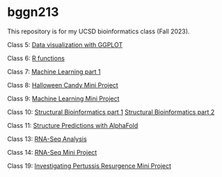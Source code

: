 # bggn213

This repository is for my UCSD bioinformatics class (Fall 2023).

Class 5: [Data visualization with GGPLOT](https://github.com/Torrey-Rhyne-UCSD/bggn213/blob/main/labs/class%205/lab5.md)

Class 6: [R functions](https://github.com/Torrey-Rhyne-UCSD/bggn213/blob/main/labs/class%206/Lab6.md)

Class 7: [Machine Learning part 1](https://github.com/Torrey-Rhyne-UCSD/bggn213/blob/main/labs/class%207/lab7.md)

Class 8: [Halloween Candy Mini Project](https://github.com/Torrey-Rhyne-UCSD/bggn213/blob/main/labs/class%208/lab8.qmd)

Class 9: [Machine Learning Mini Project](https://github.com/Torrey-Rhyne-UCSD/bggn213/blob/main/labs/class%209/lab9.qmd)

Class 10: [Structural Bioinformatics part 1](https://github.com/Torrey-Rhyne-UCSD/bggn213/blob/main/labs/class%2010/lab10.qmd)
[Structural Bioinformatics part 2](https://github.com/Torrey-Rhyne-UCSD/bggn213/blob/main/labs/class%2010/lab10_part2.qmd)

Class 11: [Structure Predictions with AlphaFold](https://github.com/Torrey-Rhyne-UCSD/bggn213/blob/main/labs/class%2011/lab11.qmd)

Class 13: [RNA-Seq Analysis](https://github.com/Torrey-Rhyne-UCSD/bggn213/blob/main/labs/class%2013/lab13.qmd)

Class 14: [RNA-Seq Mini Project](https://github.com/Torrey-Rhyne-UCSD/bggn213/blob/main/labs/class%2014/lab14.qmd)

Class 19: [Investigating Pertussis Resurgence Mini Project](https://github.com/Torrey-Rhyne-UCSD/bggn213/blob/main/labs/class%2019/lab19.qmd)
